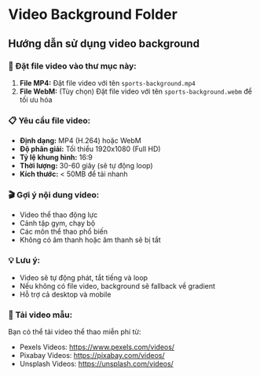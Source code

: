 # Video Background Folder

## Hướng dẫn sử dụng video background

### 📁 Đặt file video vào thư mục này:

1. **File MP4:** Đặt file video với tên `sports-background.mp4`
2. **File WebM:** (Tùy chọn) Đặt file video với tên `sports-background.webm` để tối ưu hóa

### 📋 Yêu cầu file video:

- **Định dạng:** MP4 (H.264) hoặc WebM
- **Độ phân giải:** Tối thiểu 1920x1080 (Full HD)
- **Tỷ lệ khung hình:** 16:9
- **Thời lượng:** 30-60 giây (sẽ tự động loop)
- **Kích thước:** < 50MB để tải nhanh

### 🎬 Gợi ý nội dung video:

- Video thể thao động lực
- Cảnh tập gym, chạy bộ
- Các môn thể thao phổ biến
- Không có âm thanh hoặc âm thanh sẽ bị tắt

### 💡 Lưu ý:

- Video sẽ tự động phát, tắt tiếng và loop
- Nếu không có file video, background sẽ fallback về gradient
- Hỗ trợ cả desktop và mobile

### 🔗 Tải video mẫu:

Bạn có thể tải video thể thao miễn phí từ:
- Pexels Videos: https://www.pexels.com/videos/
- Pixabay Videos: https://pixabay.com/videos/
- Unsplash Videos: https://unsplash.com/videos/ 